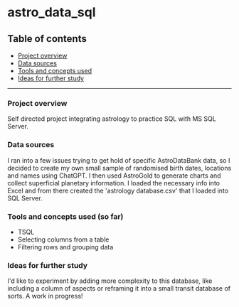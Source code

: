 # astro_data_sql

## Table of contents

- [Project overview](#project-overview)
- [Data sources](#data-sources)
- [Tools and concepts used](#tools-and-concepts-used)
- [Ideas for further study](#ideas-for-further-study)
---

### Project overview
Self directed project integrating astrology to practice SQL with MS SQL Server.

### Data sources
I ran into a few issues trying to get hold of specific AstroDataBank data, so I decided to create my own small sample of randomised birth dates, locations and names using ChatGPT. I then used AstroGold to generate charts and collect superficial planetary information. I loaded the necessary info into Excel and from there created the 'astrology database.csv' that I loaded into SQL Server.

### Tools and concepts used (so far)
- TSQL
- Selecting columns from a table
- Filtering rows and grouping data

### Ideas for further study
I'd like to experiment by adding more complexity to this database, like including a column of aspects or reframing it into a small transit database of sorts. A work in progress!
